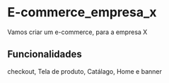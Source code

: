 # E-commerce_empresa_x
 Vamos criar um e-commerce, para a empresa X 
 ## Funcionalidades
  checkout, Tela de produto, Catálago, Home e banner
  